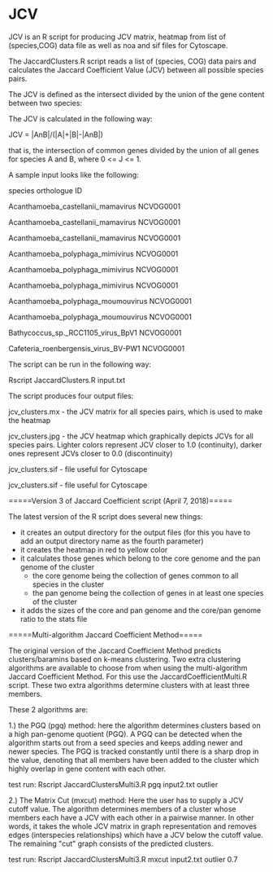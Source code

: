 # JCV
JCV is an R script for producing JCV matrix, heatmap from list of (species,COG) data file as well as noa and sif files for Cytoscape.

The JaccardClusters.R script reads a list of (species, COG) data pairs and calculates the Jaccard Coefficient Value (JCV) between all possible species pairs.

The JCV is defined as the intersect divided by the union of the gene content between two species:

The JCV is calculated in the following way: 

JCV = |AnB|/(|A|+|B|-|AnB|)

that is, the intersection of common genes divided by the union of all genes for species A and B, where 0 <= J <= 1.

A sample input looks like the following:

species                                 orthologue ID

Acanthamoeba_castellanii_mamavirus      NCVOG0001

Acanthamoeba_castellanii_mamavirus      NCVOG0001

Acanthamoeba_castellanii_mamavirus      NCVOG0001

Acanthamoeba_polyphaga_mimivirus        NCVOG0001

Acanthamoeba_polyphaga_mimivirus        NCVOG0001

Acanthamoeba_polyphaga_mimivirus        NCVOG0001

Acanthamoeba_polyphaga_moumouvirus      NCVOG0001

Acanthamoeba_polyphaga_moumouvirus      NCVOG0001

Bathycoccus_sp._RCC1105_virus_BpV1      NCVOG0001

Cafeteria_roenbergensis_virus_BV-PW1    NCVOG0001

The script can be run in the following way:

Rscript JaccardClusters.R input.txt

The script produces four output files:

jcv_clusters.mx - the JCV matrix for all species pairs, which is used to make the heatmap

jcv_clusters.jpg - the JCV heatmap which graphically depicts JCVs for all species pairs. Lighter colors represent JCV closer to 1.0 (continuity), darker ones represent JCVs closer to 0.0 (discontinuity)

jcv_clusters.sif - file useful for Cytoscape

jcv_clusters.sif - file useful for Cytoscape

=====Version 3 of Jaccard Coefficient script (April 7, 2018)=====

The latest version of the R script does several new things:
- it creates an output directory for the output files (for this you have to add an output directory name as the fourth parameter)
- it creates the heatmap in red to yellow color
- it calculates those genes which belong to the core genome and the pan genome of the cluster
   - the core genome being the collection of genes common to all species in the cluster
   - the pan genome being the collection of genes in at least one species of the cluster
- it adds the sizes of the core and pan genome and the core/pan genome ratio to the stats file

=====Multi-algorithm Jaccard Coefficient Method=====

The original version of the Jaccard Coefficient Method predicts clusters/baramins based on k-means clustering.
Two extra clustering algorithms are available to choose from when using the multi-algorithm Jaccard Coefficient Method.
For this use the JaccardCoefficientMulti.R script. These two extra algorithms determine clusters with at least three members.

These 2 algorithms are:

1.) the PGQ (pgq) method: here the algorithm determines clusters based on a high pan-genome quotient (PGQ). A PGQ can be detected when the algorithm starts out from a seed species and keeps adding newer and newer species. The PGQ is tracked constantly until there is a sharp drop in the value, denoting that all members have been added to the cluster which highly overlap in gene content with each other.

test run:
Rscript JaccardClustersMulti3.R pgq input2.txt outlier

2.) The Matrix Cut (mxcut) method: Here the user has to supply a JCV cutoff value. The algorithm determines members of a cluster whose members each have a JCV with each other in a pairwise manner. In other words, it takes the whole JCV matrix in graph representation and removes edges (interspecies relationships) which have a JCV below the cutoff value. The remaining "cut" graph consists of the predicted clusters.

test run: 
Rscript JaccardClustersMulti3.R mxcut input2.txt outlier 0.7

